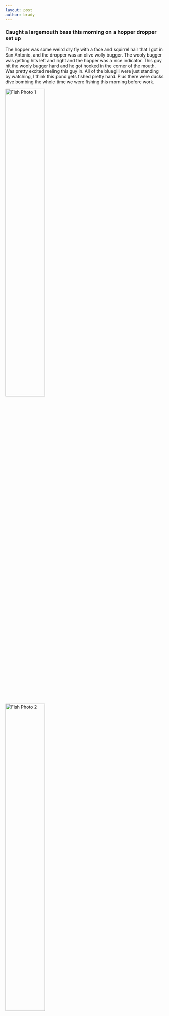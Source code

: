 ```yaml
---
layout: post
author: brady
---
```


### Caught a largemouth bass this morning on a hopper dropper set up

The hopper was some weird dry fly with a face and squirrel hair that I got in San Antonio, and the dropper was an olive wolly bugger. The wooly bugger was getting hits left and right and the hopper was a nice indicator. This guy hit the wooly bugger hard and he got hooked in the corner of the mouth. Was pretty excited reeling this guy in. All of the bluegill were just standing by watching, I think this pond gets fished pretty hard. Plus there were ducks dive bombing the whole time we were fishing this morning before work.

<img src="{{site.baseurl}}/assets/images/fishing-03-07-24/IMG_4457.png" alt="Fish Photo 1" style="width: 50%;">

<img src="{{site.baseurl}}/assets/images/fishing-03-07-24/IMG_4458.png" alt="Fish Photo 2" style="width: 50%;">